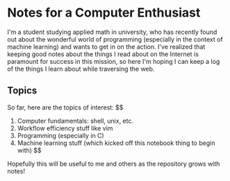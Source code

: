 # Notes for a Computer Enthusiast
I'm a student studying applied math in university, who has recently found out about the wonderful world of programming (especially in the context of machine learning) and wants to get in on the action. I've realized that keeping good notes about the things I read about on the Internet is paramount for success in this mission, so here I'm hoping I can keep a log of the things I learn about while traversing the web. 

## Topics
So far, here are the topics of interest:
$$
1. Computer fundamentals: shell, unix, etc.
1. Workflow efficiency stuff like vim
1. Programming (especially in C)
1. Machine learning stuff (which kicked off this notebook thing to begin with)
$$

Hopefully this will be useful to me and others as the repository grows with notes! 
